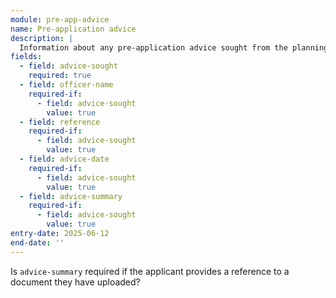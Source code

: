 ```yaml
---
module: pre-app-advice
name: Pre-application advice
description: |
  Information about any pre-application advice sought from the planning authority
fields:
  - field: advice-sought
    required: true
  - field: officer-name
    required-if:
      - field: advice-sought
        value: true
  - field: reference
    required-if:
      - field: advice-sought
        value: true
  - field: advice-date
    required-if:
      - field: advice-sought
        value: true
  - field: advice-summary
    required-if:
      - field: advice-sought
        value: true
entry-date: 2025-06-12
end-date: ''
---
```


Is `advice-summary` required if the applicant provides a reference to a document they have uploaded?
